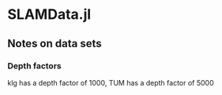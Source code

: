 # SLAMData.jl



## Notes on data sets

### Depth factors
klg has a depth factor of 1000, TUM has a depth factor of 5000
